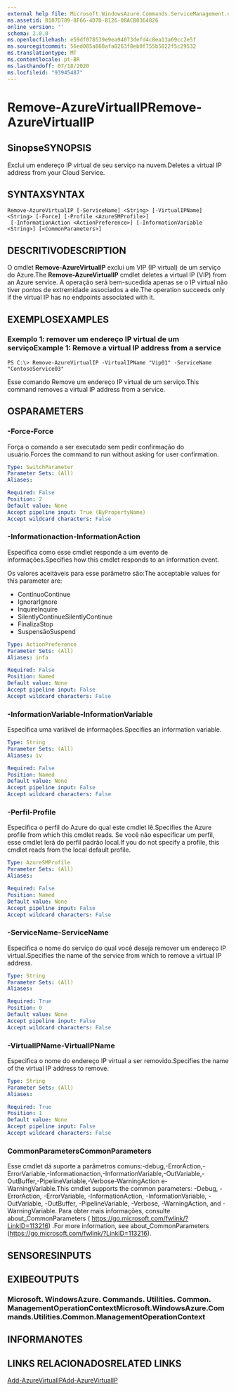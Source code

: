 ```yaml
---
external help file: Microsoft.WindowsAzure.Commands.ServiceManagement.dll-Help.xml
ms.assetid: B107D789-8F66-4D7D-B126-08ACB0364826
online version: ''
schema: 2.0.0
ms.openlocfilehash: e59df078539e9ea94073defd4c8ea13a69cc2e5f
ms.sourcegitcommit: 56ed085a868afa8263f8eb0f755b5822f5c29532
ms.translationtype: MT
ms.contentlocale: pt-BR
ms.lasthandoff: 07/18/2020
ms.locfileid: "93945487"
---
```

# <span data-ttu-id="3b626-101">Remove-AzureVirtualIP</span><span class="sxs-lookup"><span data-stu-id="3b626-101">Remove-AzureVirtualIP</span></span>

## <span data-ttu-id="3b626-102">Sinopse</span><span class="sxs-lookup"><span data-stu-id="3b626-102">SYNOPSIS</span></span>
<span data-ttu-id="3b626-103">Exclui um endereço IP virtual de seu serviço na nuvem.</span><span class="sxs-lookup"><span data-stu-id="3b626-103">Deletes a virtual IP address from your Cloud Service.</span></span>

## <span data-ttu-id="3b626-104">SYNTAX</span><span class="sxs-lookup"><span data-stu-id="3b626-104">SYNTAX</span></span>

```
Remove-AzureVirtualIP [-ServiceName] <String> [-VirtualIPName] <String> [-Force] [-Profile <AzureSMProfile>]
 [-InformationAction <ActionPreference>] [-InformationVariable <String>] [<CommonParameters>]
```

## <span data-ttu-id="3b626-105">DESCRITIVO</span><span class="sxs-lookup"><span data-stu-id="3b626-105">DESCRIPTION</span></span>
<span data-ttu-id="3b626-106">O cmdlet **Remove-AzureVirtualIP** exclui um VIP (IP virtual) de um serviço do Azure.</span><span class="sxs-lookup"><span data-stu-id="3b626-106">The **Remove-AzureVirtualIP** cmdlet deletes a virtual IP (VIP) from an Azure service.</span></span>
<span data-ttu-id="3b626-107">A operação será bem-sucedida apenas se o IP virtual não tiver pontos de extremidade associados a ele.</span><span class="sxs-lookup"><span data-stu-id="3b626-107">The operation succeeds only if the virtual IP has no endpoints associated with it.</span></span>

## <span data-ttu-id="3b626-108">EXEMPLOS</span><span class="sxs-lookup"><span data-stu-id="3b626-108">EXAMPLES</span></span>

### <span data-ttu-id="3b626-109">Exemplo 1: remover um endereço IP virtual de um serviço</span><span class="sxs-lookup"><span data-stu-id="3b626-109">Example 1: Remove a virtual IP address from a service</span></span>
```
PS C:\> Remove-AzureVirtualIP -VirtualIPName "Vip01" -ServiceName "ContosoService03"
```

<span data-ttu-id="3b626-110">Esse comando Remove um endereço IP virtual de um serviço.</span><span class="sxs-lookup"><span data-stu-id="3b626-110">This command removes a virtual IP address from a service.</span></span>

## <span data-ttu-id="3b626-111">OS</span><span class="sxs-lookup"><span data-stu-id="3b626-111">PARAMETERS</span></span>

### <span data-ttu-id="3b626-112">-Force</span><span class="sxs-lookup"><span data-stu-id="3b626-112">-Force</span></span>
<span data-ttu-id="3b626-113">Força o comando a ser executado sem pedir confirmação do usuário.</span><span class="sxs-lookup"><span data-stu-id="3b626-113">Forces the command to run without asking for user confirmation.</span></span>

```yaml
Type: SwitchParameter
Parameter Sets: (All)
Aliases: 

Required: False
Position: 2
Default value: None
Accept pipeline input: True (ByPropertyName)
Accept wildcard characters: False
```

### <span data-ttu-id="3b626-114">-Informationaction</span><span class="sxs-lookup"><span data-stu-id="3b626-114">-InformationAction</span></span>
<span data-ttu-id="3b626-115">Especifica como esse cmdlet responde a um evento de informações.</span><span class="sxs-lookup"><span data-stu-id="3b626-115">Specifies how this cmdlet responds to an information event.</span></span>

<span data-ttu-id="3b626-116">Os valores aceitáveis para esse parâmetro são:</span><span class="sxs-lookup"><span data-stu-id="3b626-116">The acceptable values for this parameter are:</span></span>

- <span data-ttu-id="3b626-117">Contínuo</span><span class="sxs-lookup"><span data-stu-id="3b626-117">Continue</span></span>
- <span data-ttu-id="3b626-118">Ignorar</span><span class="sxs-lookup"><span data-stu-id="3b626-118">Ignore</span></span>
- <span data-ttu-id="3b626-119">Inquire</span><span class="sxs-lookup"><span data-stu-id="3b626-119">Inquire</span></span>
- <span data-ttu-id="3b626-120">SilentlyContinue</span><span class="sxs-lookup"><span data-stu-id="3b626-120">SilentlyContinue</span></span>
- <span data-ttu-id="3b626-121">Finaliza</span><span class="sxs-lookup"><span data-stu-id="3b626-121">Stop</span></span>
- <span data-ttu-id="3b626-122">Suspensão</span><span class="sxs-lookup"><span data-stu-id="3b626-122">Suspend</span></span>

```yaml
Type: ActionPreference
Parameter Sets: (All)
Aliases: infa

Required: False
Position: Named
Default value: None
Accept pipeline input: False
Accept wildcard characters: False
```

### <span data-ttu-id="3b626-123">-InformationVariable</span><span class="sxs-lookup"><span data-stu-id="3b626-123">-InformationVariable</span></span>
<span data-ttu-id="3b626-124">Especifica uma variável de informações.</span><span class="sxs-lookup"><span data-stu-id="3b626-124">Specifies an information variable.</span></span>

```yaml
Type: String
Parameter Sets: (All)
Aliases: iv

Required: False
Position: Named
Default value: None
Accept pipeline input: False
Accept wildcard characters: False
```

### <span data-ttu-id="3b626-125">-Perfil</span><span class="sxs-lookup"><span data-stu-id="3b626-125">-Profile</span></span>
<span data-ttu-id="3b626-126">Especifica o perfil do Azure do qual este cmdlet lê.</span><span class="sxs-lookup"><span data-stu-id="3b626-126">Specifies the Azure profile from which this cmdlet reads.</span></span>
<span data-ttu-id="3b626-127">Se você não especificar um perfil, esse cmdlet lerá do perfil padrão local.</span><span class="sxs-lookup"><span data-stu-id="3b626-127">If you do not specify a profile, this cmdlet reads from the local default profile.</span></span>

```yaml
Type: AzureSMProfile
Parameter Sets: (All)
Aliases: 

Required: False
Position: Named
Default value: None
Accept pipeline input: False
Accept wildcard characters: False
```

### <span data-ttu-id="3b626-128">-ServiceName</span><span class="sxs-lookup"><span data-stu-id="3b626-128">-ServiceName</span></span>
<span data-ttu-id="3b626-129">Especifica o nome do serviço do qual você deseja remover um endereço IP virtual.</span><span class="sxs-lookup"><span data-stu-id="3b626-129">Specifies the name of the service from which to remove a virtual IP address.</span></span>

```yaml
Type: String
Parameter Sets: (All)
Aliases: 

Required: True
Position: 0
Default value: None
Accept pipeline input: False
Accept wildcard characters: False
```

### <span data-ttu-id="3b626-130">-VirtualIPName</span><span class="sxs-lookup"><span data-stu-id="3b626-130">-VirtualIPName</span></span>
<span data-ttu-id="3b626-131">Especifica o nome do endereço IP virtual a ser removido.</span><span class="sxs-lookup"><span data-stu-id="3b626-131">Specifies the name of the virtual IP address to remove.</span></span>

```yaml
Type: String
Parameter Sets: (All)
Aliases: 

Required: True
Position: 1
Default value: None
Accept pipeline input: False
Accept wildcard characters: False
```

### <span data-ttu-id="3b626-132">CommonParameters</span><span class="sxs-lookup"><span data-stu-id="3b626-132">CommonParameters</span></span>
<span data-ttu-id="3b626-133">Esse cmdlet dá suporte a parâmetros comuns:-debug,-ErrorAction,-ErrorVariable,-Informationaction,-InformationVariable,-OutVariable,-OutBuffer,-PipelineVariable,-Verbose-WarningAction e-WarningVariable.</span><span class="sxs-lookup"><span data-stu-id="3b626-133">This cmdlet supports the common parameters: -Debug, -ErrorAction, -ErrorVariable, -InformationAction, -InformationVariable, -OutVariable, -OutBuffer, -PipelineVariable, -Verbose, -WarningAction, and -WarningVariable.</span></span> <span data-ttu-id="3b626-134">Para obter mais informações, consulte about_CommonParameters ( https://go.microsoft.com/fwlink/?LinkID=113216) .</span><span class="sxs-lookup"><span data-stu-id="3b626-134">For more information, see about_CommonParameters (https://go.microsoft.com/fwlink/?LinkID=113216).</span></span>

## <span data-ttu-id="3b626-135">SENSORES</span><span class="sxs-lookup"><span data-stu-id="3b626-135">INPUTS</span></span>

## <span data-ttu-id="3b626-136">EXIBE</span><span class="sxs-lookup"><span data-stu-id="3b626-136">OUTPUTS</span></span>

### <span data-ttu-id="3b626-137">Microsoft. WindowsAzure. Commands. Utilities. Common. ManagementOperationContext</span><span class="sxs-lookup"><span data-stu-id="3b626-137">Microsoft.WindowsAzure.Commands.Utilities.Common.ManagementOperationContext</span></span>

## <span data-ttu-id="3b626-138">INFORMA</span><span class="sxs-lookup"><span data-stu-id="3b626-138">NOTES</span></span>

## <span data-ttu-id="3b626-139">LINKS RELACIONADOS</span><span class="sxs-lookup"><span data-stu-id="3b626-139">RELATED LINKS</span></span>

[<span data-ttu-id="3b626-140">Add-AzureVirtualIP</span><span class="sxs-lookup"><span data-stu-id="3b626-140">Add-AzureVirtualIP</span></span>](./Add-AzureVirtualIP.md)



